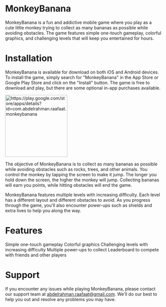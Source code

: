 # MonkeyBanana
MonkeyBanana is a fun and addictive mobile game where you play as a cute little monkey trying to collect as many bananas as possible while avoiding obstacles. The game features simple one-touch gameplay, colorful graphics, and challenging levels that will keep you entertained for hours.

# Installation
MonkeyBanana is available for download on both iOS and Android devices. To install the game, simply search for "MonkeyBanana" in the App Store or Google Play Store and click on the "Install" button. The game is free to download and play, but there are some optional in-app purchases available.

<a href="https://play.google.com/store/apps/details?id=com.abdelrahman.raafaat.monkeybanana" target="blank"><img align="center" src="https://github-production-user-asset-6210df.s3.amazonaws.com/55184522/265230098-d01f56a4-70db-4cf2-9b11-db2d990a293d.svg" alt="https://play.google.com/store/apps/details?id=com.abdelrahman.raafaat.monkeybanana" height="200" width="200" /></a>

The objective of MonkeyBanana is to collect as many bananas as possible while avoiding obstacles such as rocks, trees, and other animals. You control the monkey by tapping the screen to make it jump. The longer you hold down the screen, the higher the monkey will jump. Collecting bananas will earn you points, while hitting obstacles will end the game.

MonkeyBanana features multiple levels with increasing difficulty. Each level has a different layout and different obstacles to avoid. As you progress through the game, you'll also encounter power-ups such as shields and extra lives to help you along the way.

# Features
Simple one-touch gameplay
Colorful graphics
Challenging levels with increasing difficulty
Multiple power-ups to collect
Leaderboard to compete with friends and other players

# Support
If you encounter any issues while playing MonkeyBanana, please contact our support team at abdelrahman.raafaat@gmail.com. We'll do our best to help you out and resolve any problems you may have.

